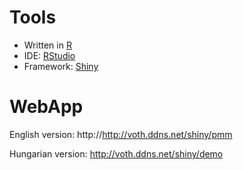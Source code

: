 # Tools
- Written in [R](https://www.r-project.org/)
- IDE: [RStudio](https://www.rstudio.com/)
- Framework: [Shiny](https://shiny.rstudio.com/)

# WebApp
English version: http://http://voth.ddns.net/shiny/pmm

Hungarian version: http://voth.ddns.net/shiny/demo
